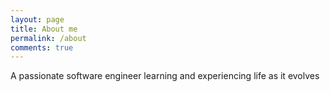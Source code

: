 ```yaml
---
layout: page
title: About me
permalink: /about
comments: true
---
```


<div class="row justify-content-between">
<div class="col-md-8 pr-5">

<p>A passionate software engineer learning and experiencing life as it evolves</p>

</div>
</div>

